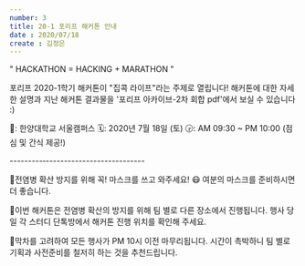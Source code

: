 ```yaml
---
number: 3
title: 20-1 포리프 해커톤 안내
date : 2020/07/18
create : 김정은
---
```

" HACKATHON = HACKING + MARATHON "

포리프 2020-1학기 해커톤이 "집콕 라이프"라는 주제로 열립니다!
해커톤에 대한 자세한 설명과 지난 해커톤 결과물을 '포리프 아카이브-2차 회합 pdf'에서 보실 수 있습니다 :)

🚩: 한양대학교 서울캠퍼스
🗓: 2020년 7월 18일 (토)
🕞: AM 09:30 ~ PM 10:00 (점심 및 간식 제공!)

---------‐---------------------------

📍전염병 확산 방지를 위해 꼭! 마스크를 쓰고 와주세요! 😷 여분의 마스크를 준비하시면 더 좋습니다.

📍이번 해커톤은 전염병 확산의 방지를 위해 팀 별로 다른 장소에서 진행됩니다. 행사 당일 각 스터디 단톡방에서 해커톤 진행 위치를 확인해 주세요.

📍막차를 고려하여 모든 행사가 PM 10시 이전 마무리됩니다. 시간이 촉박하니 팀 별로 기획과 사전준비를 철저히 하는 것을 추천드립니다.
